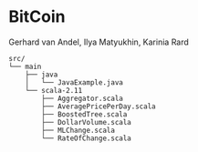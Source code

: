 # BitCoin

Gerhard van Andel, Ilya Matyukhin, Karinia Rard
```
src/
└── main
    ├── java
    │   └── JavaExample.java
    └── scala-2.11
        ├── Aggregator.scala
        ├── AveragePricePerDay.scala
        ├── BoostedTree.scala
        ├── DollarVolume.scala
        ├── MLChange.scala
        └── RateOfChange.scala
```

